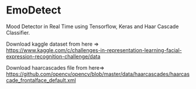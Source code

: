 # EmoDetect
Mood Detector in Real Time using Tensorflow, Keras and Haar Cascade Classifier.

Download kaggle dataset from here => https://www.kaggle.com/c/challenges-in-representation-learning-facial-expression-recognition-challenge/data

Download haarcascades file from here=> https://github.com/opencv/opencv/blob/master/data/haarcascades/haarcascade_frontalface_default.xml
